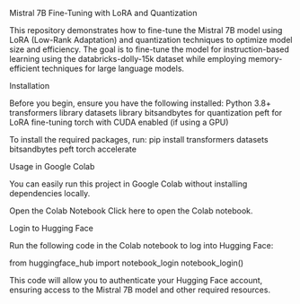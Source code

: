 Mistral 7B Fine-Tuning with LoRA and Quantization

This repository demonstrates how to fine-tune the Mistral 7B model using LoRA (Low-Rank Adaptation) and quantization techniques to optimize model size and efficiency. The goal is to fine-tune the model for instruction-based learning using the databricks-dolly-15k dataset while employing memory-efficient techniques for large language models.

Installation

Before you begin, ensure you have the following installed: Python 3.8+ transformers library datasets library bitsandbytes for quantization peft for LoRA fine-tuning torch with CUDA enabled (if using a GPU)

To install the required packages, run:
pip install transformers datasets bitsandbytes peft torch accelerate

Usage in Google Colab

You can easily run this project in Google Colab without installing dependencies locally.

Open the Colab Notebook Click here to open the Colab notebook.

Login to Hugging Face

Run the following code in the Colab notebook to log into Hugging Face:

from huggingface_hub import notebook_login
notebook_login()

This code will allow you to authenticate your Hugging Face account, ensuring access to the Mistral 7B model and other required resources.
